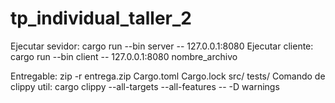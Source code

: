 # tp_individual_taller_2

Ejecutar sevidor: cargo run --bin server -- 127.0.0.1:8080
Ejecutar cliente: cargo run --bin client -- 127.0.0.1:8080 nombre_archivo

Entregable: zip -r entrega.zip Cargo.toml Cargo.lock src/ tests/
Comando de clippy util: cargo clippy --all-targets --all-features -- -D warnings